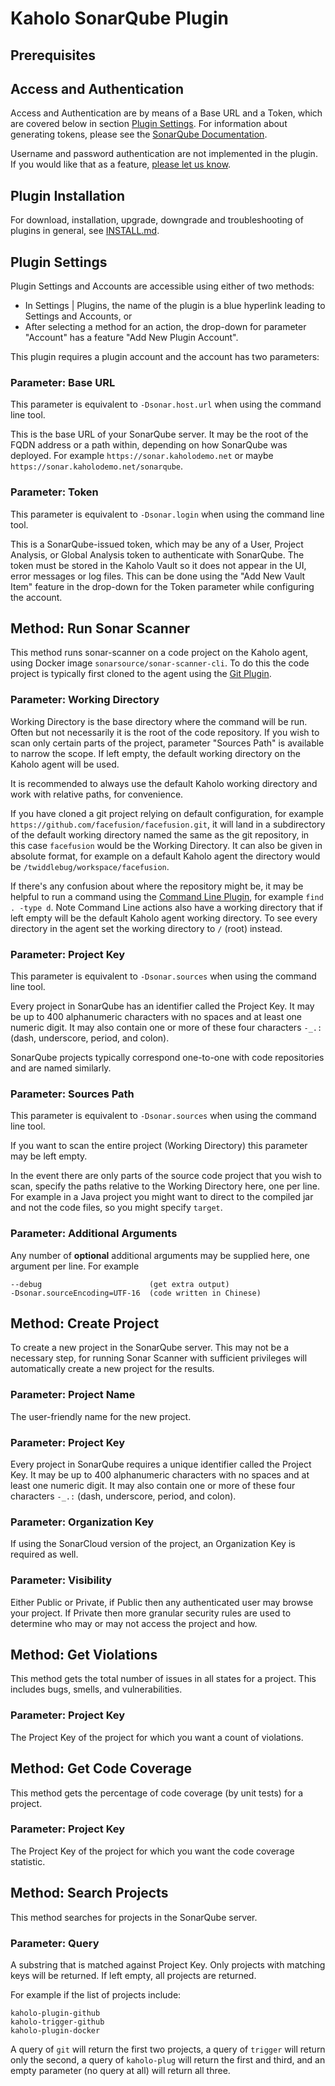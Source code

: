 # Kaholo SonarQube Plugin

## Prerequisites

## Access and Authentication
Access and Authentication are by means of a Base URL and a Token, which are covered below in section [Plugin Settings](#plugin-settings). For information about generating tokens, please see the [SonarQube Documentation](https://docs.sonarsource.com/sonarqube/latest/user-guide/user-account/generating-and-using-tokens/).

Username and password authentication are not implemented in the plugin. If you would like that as a feature, [please let us know](https://kaholo.io/contact/).

## Plugin Installation
For download, installation, upgrade, downgrade and troubleshooting of plugins in general, see [INSTALL.md](./INSTALL.md).

## Plugin Settings
Plugin Settings and Accounts are accessible using either of two methods:
* In Settings | Plugins, the name of the plugin is a blue hyperlink leading to Settings and Accounts, or
* After selecting a method for an action, the drop-down for parameter "Account" has a feature "Add New Plugin Account".

This plugin requires a plugin account and the account has two parameters:

### Parameter: Base URL
This parameter is equivalent to `-Dsonar.host.url` when using the command line tool.

This is the base URL of your SonarQube server. It may be the root of the FQDN address or a path within, depending on how SonarQube was deployed. For example `https://sonar.kaholodemo.net` or maybe `https://sonar.kaholodemo.net/sonarqube`.

### Parameter: Token
This parameter is equivalent to `-Dsonar.login` when using the command line tool.

This is a SonarQube-issued token, which may be any of a User, Project Analysis, or Global Analysis token to authenticate with SonarQube. The token must be stored in the Kaholo Vault so it does not appear in the UI, error messages or log files. This can be done using the "Add New Vault Item" feature in the drop-down for the Token parameter while configuring the account.

## Method: Run Sonar Scanner
This method runs sonar-scanner on a code project on the Kaholo agent, using Docker image `sonarsource/sonar-scanner-cli`. To do this the code project is typically first cloned to the agent using the [Git Plugin](https://github.com/Kaholo/kaholo-plugin-git).

### Parameter: Working Directory
Working Directory is the base directory where the command will be run. Often but not necessarily it is the root of the code repository. If you wish to scan only certain parts of the project, parameter "Sources Path" is available to narrow the scope. If left empty, the default working directory on the Kaholo agent will be used.

It is recommended to always use the default Kaholo working directory and work with relative paths, for convenience.

If you have cloned a git project relying on default configuration, for example `https://github.com/facefusion/facefusion.git`, it will land in a subdirectory of the default working directory named the same as the git repository, in this case `facefusion` would be the Working Directory. It can also be given in absolute format, for example on a default Kaholo agent the directory would be `/twiddlebug/workspace/facefusion`.

If there's any confusion about where the repository might be, it may be helpful to run a command using the [Command Line Plugin](https://github.com/Kaholo/kaholo-plugin-cmd), for example `find . -type d`. Note Command Line actions also have a working directory that if left empty will be the default Kaholo agent working directory. To see every directory in the agent set the working directory to `/` (root) instead.

### Parameter: Project Key
This parameter is equivalent to `-Dsonar.sources` when using the command line tool.

Every project in SonarQube has an identifier called the Project Key. It may be up to 400 alphanumeric characters with no spaces and at least one numeric digit. It may also contain one or more of these four characters `-_.:` (dash, underscore, period, and colon).

SonarQube projects typically correspond one-to-one with code repositories and are named similarly.

### Parameter: Sources Path
This parameter is equivalent to `-Dsonar.sources` when using the command line tool.

If you want to scan the entire project (Working Directory) this parameter may be left empty.

In the event there are only parts of the source code project that you wish to scan, specify the paths relative to the Working Directory here, one per line. For example in a Java project you might want to direct to the compiled jar and not the code files, so you might specify `target`.

### Parameter: Additional Arguments
Any number of **optional** additional arguments may be supplied here, one argument per line. For example

    --debug                        (get extra output)
    -Dsonar.sourceEncoding=UTF-16  (code written in Chinese)
    
## Method: Create Project
To create a new project in the SonarQube server. This may not be a necessary step, for running Sonar Scanner with sufficient privileges will automatically create a new project for the results.

### Parameter: Project Name
The user-friendly name for the new project.

### Parameter: Project Key
Every project in SonarQube requires a unique identifier called the Project Key. It may be up to 400 alphanumeric characters with no spaces and at least one numeric digit. It may also contain one or more of these four characters `-_.:` (dash, underscore, period, and colon).

### Parameter: Organization Key
If using the SonarCloud version of the project, an Organization Key is required as well.

### Parameter: Visibility
Either Public or Private, if Public then any authenticated user may browse your project. If Private then more granular security rules are used to determine who may or may not access the project and how.

## Method: Get Violations
This method gets the total number of issues in all states for a project. This includes bugs, smells, and vulnerabilities.

### Parameter: Project Key
The Project Key of the project for which you want a count of violations.

## Method: Get Code Coverage
This method gets the percentage of code coverage (by unit tests) for a project.

### Parameter: Project Key
The Project Key of the project for which you want the code coverage statistic.

## Method: Search Projects
This method searches for projects in the SonarQube server.

### Parameter: Query
A substring that is matched against Project Key. Only projects with matching keys will be returned. If left empty, all projects are returned.

For example if the list of projects include:

    kaholo-plugin-github
    kaholo-trigger-github
    kaholo-plugin-docker

A query of `git` will return the first two projects, a query of `trigger` will return only the second, a query of `kaholo-plug` will return the first and third, and an empty parameter (no query at all) will return all three.
